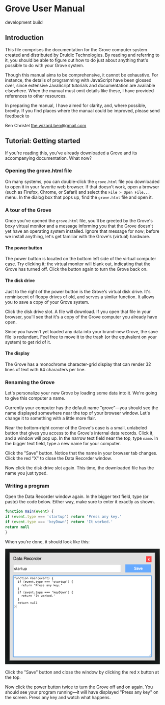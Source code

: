 # Grove User Manual

development build

## Introduction

This file comprises the documentation for the Grove computer
system created and distributed by Druidic Technologies. By
reading and referring to it, you should be able to figure
out how to do just about anything that's possible to do with
your Grove system.

Though this manual aims to be comprehensive, it cannot be
exhaustive. For instance, the details of programming with
JavaScript have been glossed over, since extensive
JavaScript tutorials and documentation are available
elsewhere. When the manual must omit details like these, I
have provided references to other resources.

In preparing the manual, I have aimed for clarity, and,
where possible, brevity. If you find places where the manual
could be improved, please send feedback to

Ben Christel
the.wizard.ben@gmail.com

## Tutorial: Getting started

If you're reading this, you've already downloaded a Grove
and its accompanying documentation. What now?

### Opening the grove.html file

On many systems, you can double-click the `grove.html` file
you downloaded to open it in your favorite web browser. If
that doesn't work, open a browser (such as Firefox, Chrome,
or Safari) and select the `File > Open File...` menu. In
the dialog box that pops up, find the `grove.html` file and
open it.

### A tour of the Grove

Once you've opened the `grove.html` file, you'll be greeted
by the Grove's boxy virtual monitor and a message informing
you that the Grove doesn't yet have an operating system
installed. Ignore that message for now; before we install
anything, let's get familiar with the Grove's (virtual)
hardware.

#### The power button

The power button is located on the bottom left side of
the virtual computer case. Try clicking it; the virtual
monitor will blank out, indicating that the Grove has turned
off. Click the button again to turn the Grove back on.

#### The disk drive

Just to the right of the power button is the Grove's virtual
disk drive. It's reminiscent of floppy drives of old, and
serves a similar function. It allows you to save a copy of
your Grove system.

Click the disk drive slot. A file will download. If you open
that file in your browser, you'll see that it's a copy of
the Grove computer you already have open.

Since you haven't yet loaded any data into your brand-new
Grove, the save file is redundant. Feel free to move it to
the trash (or the equivalent on your system) to get rid of
it.

#### The display

The Grove has a monochrome character-grid display that can
render 32 lines of text with 64 characters per line.

### Renaming the Grove

Let's personalize your new Grove by loading some data into
it. We're going to give this computer a name.

Currently your computer has the default name "grove"—you
should see the name displayed somewhere near the top of your
browser window. Let's change it to something with a little
more flair.

Near the bottom-right corner of the Grove's case is a small,
unlabeled button that gives you access to the Grove's
internal data records. Click it, and a window will pop up.
In the narrow text field near the top, type `name`. In the
bigger text field, type a new name for your computer.

Click the "Save" button. Notice that the name in your
browser tab changes. Click the red "X" to close the Data
Recorder window.

Now click the disk drive slot again. This time, the
downloaded file has the name you just typed.

### Writing a program

Open the Data Recorder window again. In the bigger text
field, type (or paste) the code below. Either way, make sure
to enter it exactly as shown.

```javascript
function main(event) {
if (event.type === 'startup') return 'Press any key.'
if (event.type === 'keyDown') return 'It worked.'
return null
}
```

When you're done, it should look like this:

![The Data Recorder with code entered in the startup record](./tutorial-data-recorder.png)

Click the "Save" button and close the window by clicking the
red `X` button at the top.

Now click the power button twice to turn the Grove off and
on again. You should see your program running—it will have
displayed "Press any key" on the screen. Press any key
and watch what happens.
